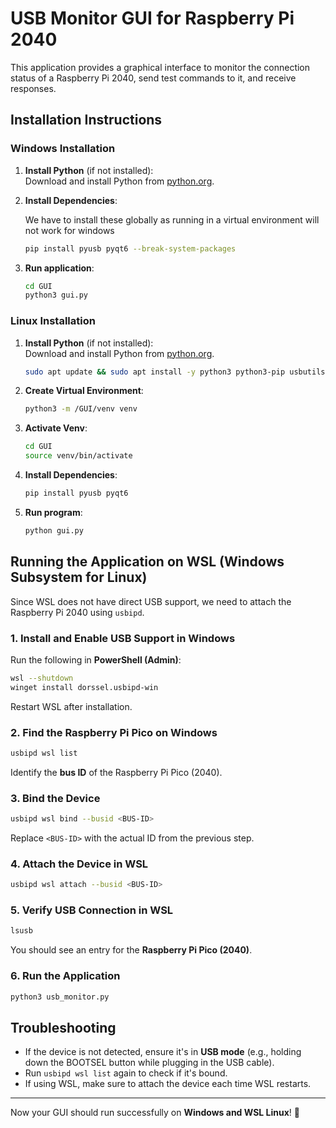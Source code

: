 # USB Monitor GUI for Raspberry Pi 2040

This application provides a graphical interface to monitor the connection status of a Raspberry Pi 2040, send test commands to it, and receive responses.

## **Installation Instructions**

### **Windows Installation**
1. **Install Python** (if not installed):  
   Download and install Python from [python.org](https://www.python.org/downloads/).

2. **Install Dependencies**:

   We have to install these globally as running in a virtual environment will not work for windows

   ```sh
   pip install pyusb pyqt6 --break-system-packages
   ```
3. **Run application**:
   ```sh
   cd GUI
   python3 gui.py
   ```
   
### **Linux Installation**
1. **Install Python** (if not installed):  
   Download and install Python from [python.org](https://www.python.org/downloads/).
   ```sh
   sudo apt update && sudo apt install -y python3 python3-pip usbutils libusb-1.0-0-dev qt6-base-dev
   ```

3. **Create Virtual Environment**:
   ```sh
   python3 -m /GUI/venv venv
   ```

3. **Activate Venv**:
   ```sh
   cd GUI
   source venv/bin/activate
   ```

4. **Install Dependencies**:
   ```sh
   pip install pyusb pyqt6
   ```

5. **Run program**:
   ```sh
   python gui.py
   ```


## **Running the Application on WSL (Windows Subsystem for Linux)**
Since WSL does not have direct USB support, we need to attach the Raspberry Pi 2040 using `usbipd`.

### **1. Install and Enable USB Support in Windows**
Run the following in **PowerShell (Admin)**:
   ```sh
   wsl --shutdown
   winget install dorssel.usbipd-win
   ```
Restart WSL after installation.

### **2. Find the Raspberry Pi Pico on Windows**
   ```sh
   usbipd wsl list
   ```
   Identify the **bus ID** of the Raspberry Pi Pico (2040).

### **3. Bind the Device**
   ```sh
   usbipd wsl bind --busid <BUS-ID>
   ```
   Replace `<BUS-ID>` with the actual ID from the previous step.

### **4. Attach the Device in WSL**
   ```sh
   usbipd wsl attach --busid <BUS-ID>
   ```

### **5. Verify USB Connection in WSL**
   ```sh
   lsusb
   ```
   You should see an entry for the **Raspberry Pi Pico (2040)**.

### **6. Run the Application**
   ```sh
   python3 usb_monitor.py
   ```

## **Troubleshooting**
- If the device is not detected, ensure it's in **USB mode** (e.g., holding down the BOOTSEL button while plugging in the USB cable).
- Run `usbipd wsl list` again to check if it's bound.
- If using WSL, make sure to attach the device each time WSL restarts.

---
Now your GUI should run successfully on **Windows and WSL Linux**! 🎉





